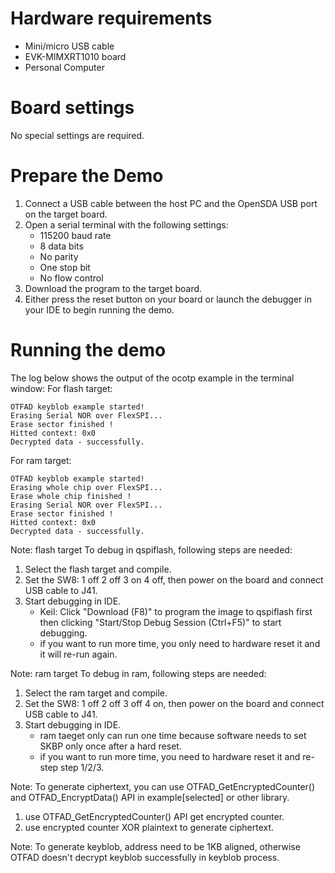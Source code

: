 Hardware requirements
=====================
- Mini/micro USB cable
- EVK-MIMXRT1010 board
- Personal Computer

Board settings
============
No special settings are required.

Prepare the Demo
===============
1.  Connect a USB cable between the host PC and the OpenSDA USB port on the target board. 
2.  Open a serial terminal with the following settings:
    - 115200 baud rate
    - 8 data bits
    - No parity
    - One stop bit
    - No flow control
3.  Download the program to the target board.
4.  Either press the reset button on your board or launch the debugger in your IDE to begin running the demo.

Running the demo
================   
The log below shows the output of the ocotp example in the terminal window:
For flash target:
~~~~~~~~~~~~~~~~~~~~~~~~~~~~~~~~~~~
OTFAD keyblob example started!
Erasing Serial NOR over FlexSPI...
Erase sector finished !
Hitted context: 0x0
Decrypted data - successfully. 

~~~~~~~~~~~~~~~~~~~~~~~~~~~~~~~~~~~
For ram target:
~~~~~~~~~~~~~~~~~~~~~~~~~~~~~~~~~~~
OTFAD keyblob example started!
Erasing whole chip over FlexSPI...
Erase whole chip finished !
Erasing Serial NOR over FlexSPI...
Erase sector finished !
Hitted context: 0x0
Decrypted data - successfully. 

~~~~~~~~~~~~~~~~~~~~~~~~~~~~~~~~~~~

Note: flash target
To debug in qspiflash, following steps are needed:
1. Select the flash target and compile.
2. Set the SW8: 1 off 2 off 3 on 4 off, then power on the board and connect USB cable to J41.
3. Start debugging in IDE.
   - Keil: Click "Download (F8)" to program the image to qspiflash first then clicking "Start/Stop Debug Session (Ctrl+F5)" to start debugging.
   - if you want to run more time, you only need to hardware reset it and it will re-run again.

Note: ram target
To debug in ram, following steps are needed:
1. Select the ram target and compile.
2. Set the SW8: 1 off 2 off 3 off 4 on, then power on the board and connect USB cable to J41.
3. Start debugging in IDE.
    - ram taeget only can run one time because software needs to set SKBP only once after a hard reset.
    - if you want to run more time, you need to hardware reset it and re-step step 1/2/3.


Note:
To generate ciphertext, you can use OTFAD_GetEncryptedCounter() and OTFAD_EncryptData() API in example[selected] or other library.
1. use OTFAD_GetEncryptedCounter() API get encrypted counter.
2. use encrypted counter XOR plaintext to generate ciphertext.

Note:
To generate keyblob, address need to be 1KB aligned, otherwise OTFAD doesn't decrypt keyblob successfully in keyblob process.
